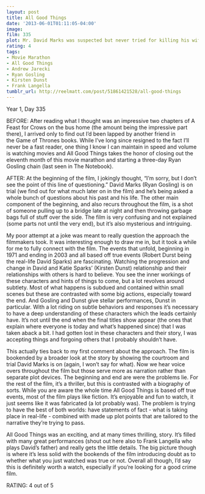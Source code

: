 ```yaml
---
layout: post
title: All Good Things
date: '2013-06-01T01:11:05-04:00'
image: 
film: 335
plot: Mr. David Marks was suspected but never tried for killing his wife Katie who disappeared in 1982, but the truth is eventually revealed.
rating: 4
tags:
- Movie Marathon
- All Good Things
- Andrew Jarecki
- Ryan Gosling
- Kirsten Dunst
- Frank Langella
tumblr_url: http://reelmatt.com/post/51861421528/all-good-things
---
```


Year 1, Day 335

BEFORE: After reading what I thought was an impressive two chapters of A Feast for Crows on the bus home (the amount being the impressive part there), I arrived only to find out I’d been lapped by another friend in the Game of Thrones books. While I’ve long since resigned to the fact I’ll never be a fast reader, one thing I know I can maintain in speed and volume is watching movies and All Good Things takes the honor of closing out the eleventh month of this movie marathon and starting a three-day Ryan Gosling chain (last seen in The Notebook).

AFTER: At the beginning of the film, I jokingly thought, “I’m sorry, but I don’t see the point of this line of questioning.” David Marks (Ryan Gosling) is on trial (we find out for what much later on in the film) and he’s being asked a whole bunch of questions about his past and his life. The other main component of the beginning, and also recurs throughout the film, is a shot of someone pulling up to a bridge late at night and then throwing garbage bags full of stuff over the side. The film is very confusing and not explained (some parts not until the very end), but it’s also mysterious and intriguing.

My poor attempt at a joke was meant to really question the approach the filmmakers took. It was interesting enough to draw me in, but it took a while for me to fully connect with the film. The events that unfold, beginning in 1971 and ending in 2003 and all based off true events (Robert Durst being the real-life David Sparks) are fascinating. Watching the progression and change in David and Katie Sparks’ (Kirsten Dunst) relationship and their relationships with others is hard to believe. You see the inner workings of these characters and hints of things to come, but a lot revolves around subtlety. Most of what happens is subdued and contained within small scenes but these are contrasted with some big actions, especially toward the end. And Gosling and Dunst give stellar performances, Dunst in particular. With a lot riding on subtle behaviors and responses it’s necessary to have a deep understanding of these characters which the leads certainly have. It’s not until the end when the final titles show appear (the ones that explain where everyone is today and what’s happened since) that I was taken aback a bit. I had gotten lost in these characters and their story, I was accepting things and forgoing others that I probably shouldn’t have.

This actually ties back to my first comment about the approach. The film is bookended by a broader look at the story by showing the courtroom and trial David Marks is on (again, I won’t say for what). Now we hear voice overs throughout the film but those serve more as narration rather than separate plot devices. The beginning and end are were the problems lie. For the rest of the film, it’s a thriller, but this is contrasted with a biography of sorts. While you are aware the whole time All Good Things is based off true events, most of the film plays like fiction. It’s enjoyable and fun to watch, it just seems like it was fabricated (a lot probably was). The problem is trying to have the best of both worlds: have statements of fact - what is taking place in real-life - combined with made up plot points that are tailored to the narrative they’re trying to pass.

All Good Things was an exciting, and at many times thrilling, story. It’s filled with many great performances (shout out here also to Frank Langella who plays David’s father) and really gets the little details. The big picture though is where it’s less solid with the bookends of the film introducing doubt as to whether what you just watched was true or not. Overall all though, I’d say this is definitely worth a watch, especially if you’re looking for a good crime film.

RATING: 4 out of 5
